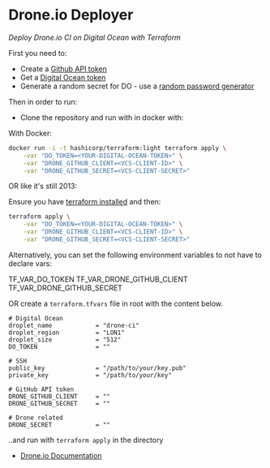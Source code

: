 # Drone.io Deployer

*Deploy Drone.io CI on Digital Ocean with Terraform*

First you need to:
- Create a [Github API token](https://github.com/settings/tokens)
- Get a [Digital Ocean token](https://cloud.digitalocean.com/settings/api/)
- Generate a random secret for DO - use a [random password generator](https://lastpass.com/generatepassword.php)

Then in order to run:

- Clone the repository and run with in docker with:

With Docker:
```sh
docker run -i -t hashicorp/terraform:light terraform apply \
    -var "DO_TOKEN=<YOUR-DIGITAL-OCEAN-TOKEN>" \
    -var "DRONE_GITHUB_CLIENT=<VCS-CLIENT-ID>" \
    -var "DRONE_GITHUB_SECRET=<VCS-CLIENT-SECRET>"
```

OR like it's still 2013:

Ensure you have [terraform installed](https://www.terraform.io/intro/getting-started/install.html) and then:

```sh
terraform apply \
    -var "DO_TOKEN=<YOUR-DIGITAL-OCEAN-TOKEN>" \
    -var "DRONE_GITHUB_CLIENT=<VCS-CLIENT-ID>" \
    -var "DRONE_GITHUB_SECRET=<VCS-CLIENT-SECRET>"
```

Alternatively, you can set the following environment variables to not have to declare vars:

TF_VAR_DO_TOKEN
TF_VAR_DRONE_GITHUB_CLIENT
TF_VAR_DRONE_GITHUB_SECRET

OR create a `terraform.tfvars` file in root with the content below.

```
# Digital Ocean
droplet_name            = "drone-ci"
droplet_region          = "LON1"
droplet_size            = "512"
DO_TOKEN                = ""

# SSH
public_key              = "/path/to/your/key.pub"
private_key             = "/path/to/your/key"

# GitHub API token
DRONE_GITHUB_CLIENT     = ""
DRONE_GITHUB_SECRET     = ""

# Drone related
DRONE_SECRET            = ""
```

..and run with `terraform apply` in the directory


- [Drone.io Documentation](http://readme.drone.io/setup/overview/)
